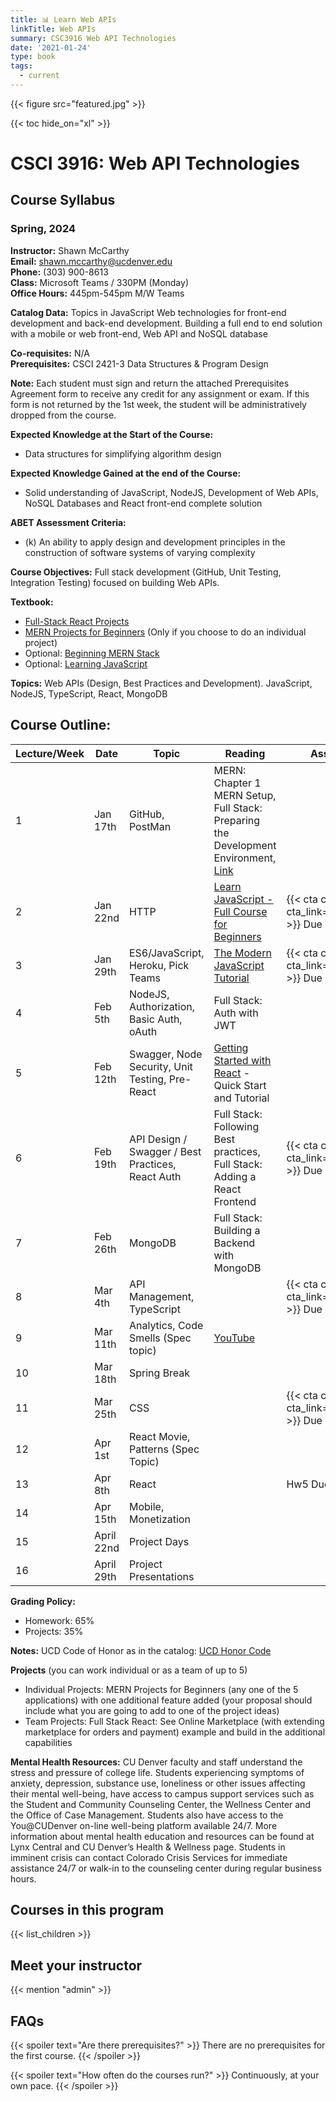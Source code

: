 ```yaml
---
title: 📊 Learn Web APIs
linkTitle: Web APIs
summary: CSC3916 Web API Technologies
date: '2021-01-24'
type: book
tags:
  - current
---
```


{{< figure src="featured.jpg" >}}

{{< toc hide_on="xl" >}}

# CSCI 3916: Web API Technologies
## Course Syllabus
### Spring, 2024

**Instructor:** Shawn McCarthy  
**Email:** shawn.mccarthy@ucdenver.edu  
**Phone:** (303) 900-8613  
**Class:** Microsoft Teams / 330PM (Monday)  
**Office Hours:** 445pm-545pm M/W Teams  

**Catalog Data:** Topics in JavaScript Web technologies for front-end development and back-end development. Building a full end to end solution with a mobile or web front-end, Web API and NoSQL database 

**Co-requisites:** N/A  
**Prerequisites:** CSCI 2421-3 Data Structures & Program Design  

**Note:** Each student must sign and return the attached Prerequisites Agreement form to receive any credit for any assignment or exam. If this form is not returned by the 1st week, the student will be administratively dropped from the course.  

**Expected Knowledge at the Start of the Course:** 
- Data structures for simplifying algorithm design

**Expected Knowledge Gained at the end of the Course:** 
- Solid understanding of JavaScript, NodeJS, Development of Web APIs, NoSQL Databases and React front-end complete solution

**ABET Assessment Criteria:** 
- (k) An ability to apply design and development principles in the construction of software systems of varying complexity

**Course Objectives:** Full stack development (GitHub, Unit Testing, Integration Testing) focused on building Web APIs.

**Textbook:** 
- [Full-Stack React Projects](https://www.amazon.com/Full-Stack-React-Projects-development-building-ebook-dp-B085NZYZY4/dp/B085NZYZY4/ref=dp_ob_title_def)
- [MERN Projects for Beginners](https://www.amazon.com/MERN-Projects-Beginners-MongoDB-Express-js-ebook-dp-B09GN6CJDL/dp/B09GN6CJDL/ref=mt_other?_encoding=UTF8&me=&qid=1638145208) (Only if you choose to do an individual project)
- Optional: [Beginning MERN Stack](https://www.amazon.com/dp/B0979MGJ5J?_encoding=UTF8&psc=1&ref_=cm_sw_r_cp_ud_dp_M9YGPJNZWB3BK0P59QX3)
- Optional: [Learning JavaScript](https://www.amazon.com/Learning-JavaScript-Essentials-Application-Development-ebook/dp/B01BW3N906/ref=sr_1_4?s=digital-text&ie=UTF8&qid=1540525848&sr=1-4)

**Topics:** Web APIs (Design, Best Practices and Development). JavaScript, NodeJS, TypeScript, React, MongoDB

## Course Outline:
| Lecture/Week | Date | Topic | Reading | Assignments |
|---|---|---|---|---|
| 1 | Jan 17th | GitHub, PostMan | MERN: Chapter 1 MERN Setup, Full Stack: Preparing the Development Environment, [Link](https://youtu.be/vUcRYyWh2Yg) | |
| 2 | Jan 22nd | HTTP | [Learn JavaScript - Full Course for Beginners](https://www.youtube.com/watch?v=PkZNo7MFNFg) | {{< cta cta_text="Hw0" cta_link="assignment0" >}} Due Jan 28th  |
| 3 | Jan 29th | ES6/JavaScript, Heroku, Pick Teams | [The Modern JavaScript Tutorial](https://javascript.info/) | {{< cta cta_text="Hw1" cta_link="assignment1" >}} Due Feb 4th |
| 4 | Feb 5th | NodeJS, Authorization, Basic Auth, oAuth | Full Stack: Auth with JWT | |
| 5 | Feb 12th | Swagger, Node Security, Unit Testing, Pre-React | [Getting Started with React](https://react.dev/learn) - Quick Start and Tutorial | |
| 6 | Feb 19th | API Design / Swagger / Best Practices, React Auth | Full Stack: Following Best practices, Full Stack: Adding a React Frontend | {{< cta cta_text="Hw2" cta_link="assignment2" >}} Due Feb 25th |
| 7 | Feb 26th | MongoDB | Full Stack: Building a Backend with MongoDB | |
| 8 | Mar 4th | API Management, TypeScript | | {{< cta cta_text="Hw3" cta_link="assignment3" >}} Due Mar 10th |
| 9 | Mar 11th | Analytics, Code Smells (Spec topic) | [YouTube](https://www.youtube.com/watch?v=KGsnhdcBvd0) | |
| 10 | Mar 18th | Spring Break | | |
| 11 | Mar 25th | CSS | | {{< cta cta_text="Hw4" cta_link="assignment4" >}} Due Mar 31st |
| 12 | Apr 1st | React Movie, Patterns (Spec Topic) | | |
| 13 | Apr 8th | React | | Hw5 Due Apr 14th |
| 14 | Apr 15th | Mobile, Monetization | | |
| 15 | April 22nd | Project Days | | |
| 16 | April 29th | Project Presentations | | |

**Grading Policy:**
- Homework: 65%
- Projects: 35%

**Notes:** UCD Code of Honor as in the catalog: [UCD Honor Code](http://catalog.ucdenver.edu/content.php?catoid=6&navoid=530&returnto=search#Academic_Honor_Code_and_Discipline_Policies)

**Projects** (you can work individual or as a team of up to 5)
- Individual Projects: MERN Projects for Beginners (any one of the 5 applications) with one additional feature added (your proposal should include what you are going to add to one of the project ideas)
- Team Projects: Full Stack React: See Online Marketplace (with extending marketplace for orders and payment) example and build in the additional capabilities 

**Mental Health Resources:**
CU Denver faculty and staff understand the stress and pressure of college life. Students experiencing symptoms of anxiety, depression, substance use, loneliness or other issues affecting their mental well-being, have access to campus support services such as the Student and Community Counseling Center, the Wellness Center and the Office of Case Management. Students also have access to the You@CUDenver on-line well-being platform available 24/7. More information about mental health education and resources can be found at Lynx Central and CU Denver’s Health & Wellness page. Students in imminent crisis can contact Colorado Crisis Services for immediate assistance 24/7 or walk-in to the counseling center during regular business hours.

## Courses in this program

{{< list_children >}}

## Meet your instructor

{{< mention "admin" >}}

## FAQs

{{< spoiler text="Are there prerequisites?" >}}
There are no prerequisites for the first course.
{{< /spoiler >}}

{{< spoiler text="How often do the courses run?" >}}
Continuously, at your own pace.
{{< /spoiler >}}

